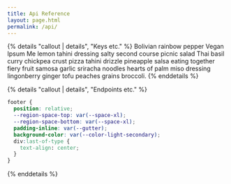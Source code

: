 ```yaml
---
title: Api Reference
layout: page.html
permalink: /api/
---
```


{% details "callout | details", "Keys etc." %}
Bolivian rainbow pepper Vegan Ipsum Me lemon tahini dressing salty second course picnic salad Thai basil curry chickpea crust pizza tahini drizzle pineapple salsa eating together fiery fruit samosa garlic sriracha noodles hearts of palm miso dressing lingonberry ginger tofu peaches grains broccoli.
{% enddetails %}

{% details "callout | details", "Endpoints etc." %}

```css
footer {
  position: relative;
  --region-space-top: var(--space-xl);
  --region-space-bottom: var(--space-xl);
  padding-inline: var(--gutter);
  background-color: var(--color-light-secondary);
  div:last-of-type {
    text-align: center;
  }
}
```

{% enddetails %}
